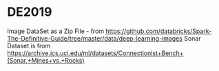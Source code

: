 # DE2019
Image DataSet as a Zip File - from https://github.com/databricks/Spark-The-Definitive-Guide/tree/master/data/deep-learning-images
Sonar Dataset is from https://archive.ics.uci.edu/ml/datasets/Connectionist+Bench+(Sonar,+Mines+vs.+Rocks)
